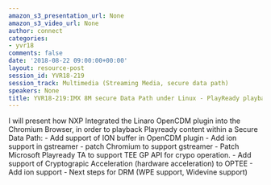```yaml
---
amazon_s3_presentation_url: None
amazon_s3_video_url: None
author: connect
categories:
- yvr18
comments: false
date: '2018-08-22 09:00:00+00:00'
layout: resource-post
session_id: YVR18-219
session_track: Multimedia (Streaming Media, secure data path)
speakers: None
title: YVR18-219:IMX 8M secure Data Path under Linux - PlayReady playback
---
```


I will present how NXP Integrated the Linaro OpenCDM plugin into the Chromium Browser, in order to playback Playready content within a Secure Data Path:
     - Add support of ION buffer in OpenCDM plugin
     - Add ion support in gstreamer 
     - patch Chromium to support gstreamer
     - Patch Microsoft Playready TA to support TEE GP API for crypo operation.
     - Add support of Cryptograpic Acceleration (hardware acceleration) to OPTEE
     - Add ion support 
     - Next steps for DRM (WPE support, Widevine support)